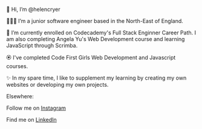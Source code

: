 👋 Hi, I’m @helencryer

👩🏻‍💻 I’m a junior software engineer based in the North-East of England.

🌱 I’m currently enrolled on Codecademy's Full Stack Enginner Career Path. I am also completing Angela Yu's Web Development course and learning JavaScript through Scrimba.

🏵️ I've completed Code First Girls Web Development and Javascript courses.

✨ In my spare time, I like to supplement my learning by creating my own websites or developing my own projects.

Elsewhere:

Follow me on <a href="https://www.instagram.com/helen_codes/">Instagram</a>

Find me on <a href="https://www.linkedin.com/in/helen-cryer-76b503234/">LinkedIn</a>
<!---
helencryer/helencryer is a ✨ special ✨ repository because its `README.md` (this file) appears on your GitHub profile.
You can click the Preview link to take a look at your changes.
--->

